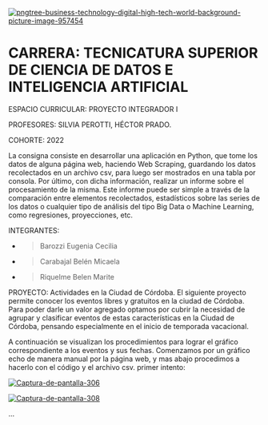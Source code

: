 <a href='https://postimages.org/' target='_blank'><img src='https://i.postimg.cc/L5VVxXrN/pngtree-business-technology-digital-high-tech-world-background-picture-image-957454.png' border='0' alt='pngtree-business-technology-digital-high-tech-world-background-picture-image-957454'/></a>

<h1>CARRERA: TECNICATURA SUPERIOR DE CIENCIA DE DATOS E INTELIGENCIA ARTIFICIAL</h1>

ESPACIO CURRICULAR: PROYECTO INTEGRADOR I

PROFESORES: SILVIA PEROTTI, HÉCTOR PRADO.

COHORTE: 2022
 

La consigna consiste en desarrollar una aplicación en Python, que tome los datos de
alguna página web, haciendo Web Scraping, guardando los datos recolectados en un
archivo csv, para luego ser mostrados en una tabla por consola.
Por último, con dicha información, realizar un informe sobre el procesamiento de la
misma. Este informe puede ser simple a través de la comparación entre elementos
recolectados, estadísticos sobre las series de los datos o cualquier tipo de análisis del
tipo Big Data o Machine Learning, como regresiones, proyecciones, etc.

INTEGRANTES:

* > Barozzi Eugenia Cecilia

* > Carabajal Belén Micaela

* > Riquelme Belen Marite




PROYECTO: Actividades en la Ciudad de Córdoba. 
El siguiente proyecto permite conocer los eventos libres y gratuitos en la ciudad de Córdoba. Para poder darle un valor agregado optamos por cubrir la necesidad de agrupar y clasificar eventos de estas características en la Ciudad de Córdoba, pensando especialmente en el inicio de temporada vacacional.

 
A continuación se visualizan los procedimientos para lograr el gráfico correspondiente a los eventos y sus fechas. Comenzamos por un gráfico echo de manera manual por la página web, y mas abajo procedimos a hacerlo con el código y el archivo csv.
primer intento:


<a href='https://postimg.cc/gxHN4m23' target='_blank'><img src='https://i.postimg.cc/y8wt1Nqp/Captura-de-pantalla-306.png' border='0' alt='Captura-de-pantalla-306'/></a>

<a href='https://postimages.org/' target='_blank'><img src='https://i.postimg.cc/sgD2rsdh/Captura-de-pantalla-308.png' border='0' alt='Captura-de-pantalla-308'/></a>










...
